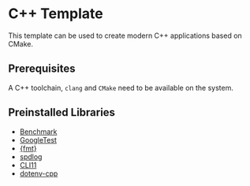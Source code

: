 # C++ Template

This template can be used to create modern C++ applications based on CMake.

## Prerequisites

A C++ toolchain, `clang` and `CMake` need to be available on the system.

## Preinstalled Libraries

- [Benchmark](https://github.com/google/benchmark)
- [GoogleTest](https://github.com/google/googletest)
- [{fmt}](https://github.com/fmtlib/fmt)
- [spdlog](https://github.com/gabime/spdlog)
- [CLI11](https://github.com/CLIUtils/CLI11)
- [dotenv-cpp](https://github.com/laserpants/dotenv-cpp)
